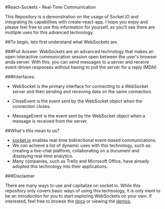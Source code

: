 #React-Sockets - Real-Time Communication

This Repository is a demonstration on the usage of Socket.IO and integrating its capabilities with create-react-app. I hope you enjoy and please feel free to use this information for yourself, as you'll see there are multiple uses for this advanced technology.

##To begin, lets first understand what WebSockets are.

###Full Answer: 
WebSockets are an advanced technology that makes an open interactive communication session open between the user's browser anda  server. With this, you can send messages to a server and receive event-driven responses without having to poll the server for a reply (MDN)

###Interfaces:

- WebSocket is the primary interface for connecting to a WebSocket server and then sending and receiving data on the same connection.

- CloseEvent is the event sent by the WebSocket object when the connection closes.

- MessageEvent is the event sent by the WebSocket object when a message is received from the server.

##What's this mean to us?

- [socket.io](https://socket.io/) enables real-time bidirectional event-based communications.
- We can achieve a list of dynamic uses with this technology, such as: creating a live-chat platform, collaborating on a document and displaying real-time analytics. 
- Many companies, such as Trello and Microsoft Office, have already adopted this technology into their applications. 

###Disclaimer 

There are many ways to use and capitalize on socket.io. While this repository only covers basic ways of using this technology, it is only ment to be an introduction for you to start exploring WebSockets on your own. If interested, feel free to browse the [docs](https://socket.io/docs/) or viewing the [demos](https://socket.io/demos/chat/).


